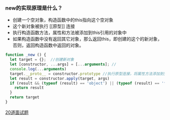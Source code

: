 
### new的实现原理是什么？

- 创建一个空对象，构造函数中的this指向这个空对象
- 这个新对象被执行 [[原型]] 连接
- 执行构造函数方法，属性和方法被添加到this引用的对象中
- 如果构造函数中没有返回其它对象，那么返回this，即创建的这个的新对象，否则，返回构造函数中返回的对象。
```js
function _new () {
  let target = {};  //创建新对象
  let [constructor, ...args] = [...arguments]; //
  console.log(...arguments)
  target.__proto__ = constructor.prototype //执行原型连接，将属性方法添加到空对象上
  let result = constructor.apply(target, args)
  if (result && (typeof (result) == 'object') || (typeof (result) == 'function')) {
    return result
  }
  return target
}
```



[20道面试题](https://juejin.im/post/5d124a12f265da1b9163a28d)